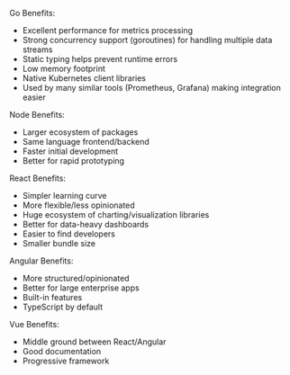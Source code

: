 Go Benefits:
- Excellent performance for metrics processing
- Strong concurrency support (goroutines) for handling multiple data streams
- Static typing helps prevent runtime errors
- Low memory footprint
- Native Kubernetes client libraries
- Used by many similar tools (Prometheus, Grafana) making integration easier

Node Benefits:
- Larger ecosystem of packages
- Same language frontend/backend
- Faster initial development
- Better for rapid prototyping

React Benefits:
- Simpler learning curve
- More flexible/less opinionated
- Huge ecosystem of charting/visualization libraries
- Better for data-heavy dashboards
- Easier to find developers
- Smaller bundle size

Angular Benefits:
- More structured/opinionated
- Better for large enterprise apps
- Built-in features
- TypeScript by default

Vue Benefits:
- Middle ground between React/Angular
- Good documentation
- Progressive framework

